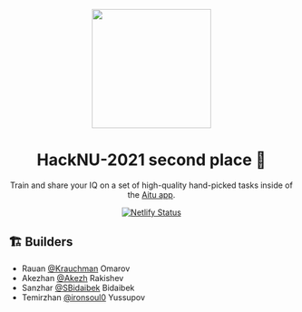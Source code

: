 <p align="center">
  <a href="https://i2.app.link/q4gdvuuaneb">
    <img width="210" src="./public/logo.jpeg">
  </a>
</p>
<h1 align="center">
  HackNU-2021 second place 🥈
</h1>
<p align="center" width="320">
  Train and share your IQ on a set of high-quality hand-picked tasks inside of the <a href="https://aitu.io">Aitu app</a>.
</p>
<p align="center">
  <a href="https://app.netlify.com/sites/dreamy-colden-c7c1ac/deploys" target="_blank">
    <img src="https://api.netlify.com/api/v1/badges/7142fa14-0207-4371-be3e-2aee36835dd9/deploy-status" alt="Netlify Status" />
  </a>
</p>

## 🏗️ Builders

* Rauan [@Krauchman](https://github.com/Krauchman) Omarov
* Akezhan [@Akezh](https://github.com/Akezh) Rakishev
* Sanzhar [@SBidaibek](https://github.com/SBidaibek) Bidaibek
* Temirzhan [@ironsoul0](https://github.com/ironsoul0) Yussupov
